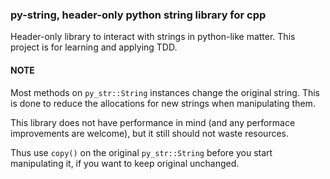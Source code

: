 ### py-string, header-only python string library for cpp

Header-only library to interact with strings in python-like
matter. This project is for learning and applying TDD.

#### NOTE
Most methods on `py_str::String` instances change the original string.
This is done to reduce the allocations for new strings when
manipulating them. 

This library does not have performance
in mind (and any performace improvements are welcome),
but it still should not waste resources. 

Thus use `copy()` on the original `py_str::String` before you start 
manipulating it, if you want to keep original unchanged.
